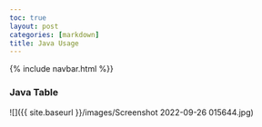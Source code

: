 ```yaml
---
toc: true
layout: post
categories: [markdown]
title: Java Usage
---
```

{% include navbar.html %}}

### Java Table
![]({{ site.baseurl }}/images/Screenshot 2022-09-26 015644.jpg)

